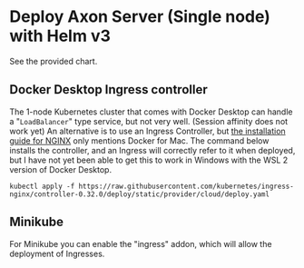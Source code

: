 <!-- Copyright 2020 AxonIQ B.V.

   Licensed under the Apache License, Version 2.0 (the "License");
   you may not use this file except in compliance with the License.
   You may obtain a copy of the License at

       http://www.apache.org/licenses/LICENSE-2.0

   Unless required by applicable law or agreed to in writing, software
   distributed under the License is distributed on an "AS IS" BASIS,
   WITHOUT WARRANTIES OR CONDITIONS OF ANY KIND, either express or implied.
   See the License for the specific language governing permissions and
   limitations under the License. -->

# Deploy Axon Server (Single node) with Helm v3

See the provided chart.

## Docker Desktop Ingress controller

The 1-node Kubernetes cluster that comes with Docker Desktop can handle a "`LoadBalancer`" type service, but not very well. (Session affinity does not work yet) An alternative is to use an Ingress Controller, but [the installation guide for NGINX](https://kubernetes.github.io/ingress-nginx/deploy/) only mentions Docker for Mac. The command below installs the controller, and an Ingress will correctly refer to it when deployed, but I have not yet been able to get this to work in Windows with the WSL 2 version of Docker Desktop.

```
kubectl apply -f https://raw.githubusercontent.com/kubernetes/ingress-nginx/controller-0.32.0/deploy/static/provider/cloud/deploy.yaml
```

## Minikube

For Minikube you can enable the "ingress" addon, which will allow the deployment of Ingresses.
